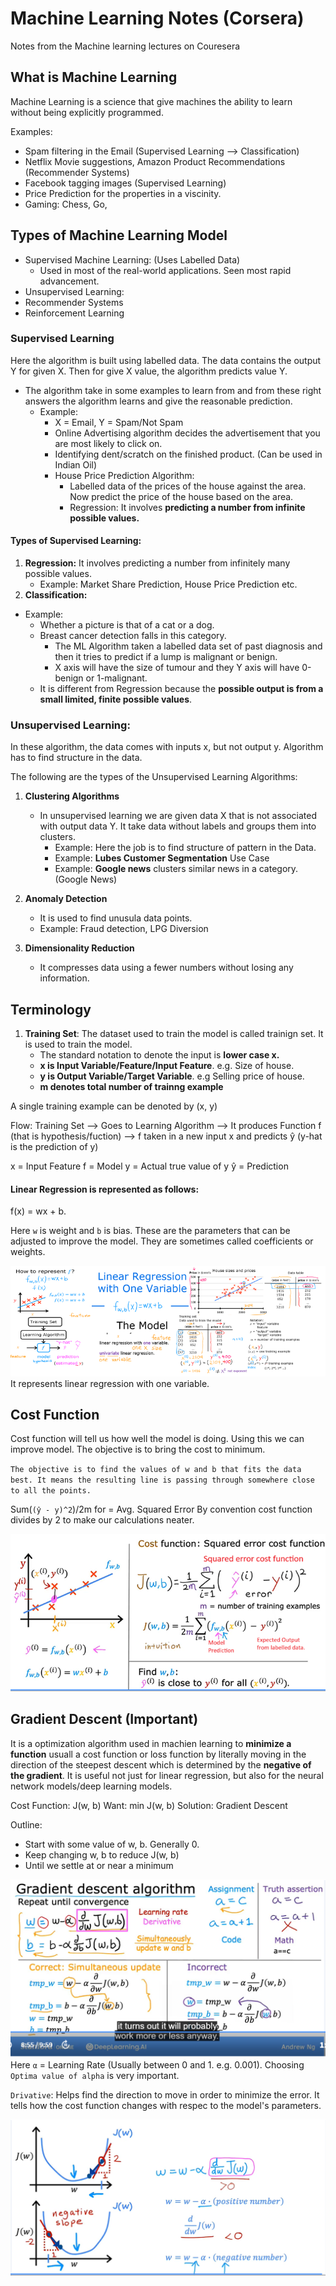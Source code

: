 # Machine Learning Notes (Corsera)

Notes from the Machine learning lectures on Couresera

## What is Machine Learning

Machine Learning is a science that give machines the ability to learn without being explicitly programmed.

Examples:

- Spam filtering in the Email (Supervised Learning --> Classification)
- Netflix Movie suggestions, Amazon Product Recommendations (Recommender Systems)
- Facebook tagging images (Supervised Learning)
- Price Prediction for the properties in a viscinity.
- Gaming: Chess, Go,

## Types of Machine Learning Model

- Supervised Machine Learning: (Uses Labelled Data)
  - Used in most of the real-world applications. Seen most rapid advancement.
- Unsupervised Learning:
- Recommender Systems
- Reinforcement Learning

### **Supervised Learning**

Here the algorithm is built using labelled data. The data contains the output Y for given X. Then for give X value, the algorithm predicts value Y.

- The algorithm take in some examples to learn from and from these right answers the algorithm learns and give the reasonable prediction.
  - Example:
    - X = Email, Y = Spam/Not Spam
    - Online Advertising algorithm decides the advertisement that you are most likely to click on.
    - Identifying dent/scratch on the finished product. (Can be used in Indian Oil)
    - House Price Prediction Algorithm:
      - Labelled data of the prices of the house against the area. Now predict the price of the house based on the area.
      - Regression: It involves **predicting a number from infinite possible values.**

#### Types of Supervised Learning:

1. **Regression:** It involves predicting a number from infinitely many possible values.
    - Example: Market Share Prediction, House Price Prediction etc.
2. **Classification:**
  - Example:
    - Whether a picture is that of a cat or a dog.
    - Breast cancer detection falls in this category.
      - The ML Algorithm taken a labelled data set of past diagnosis and then it tries to predict if a lump is malignant or benign.
      - X axis will have the size of tumour and they Y axis will have 0-benign or 1-malignant.
    - It is different from Regression because the **possible output is from a small limited, finite possible values**.

### **Unsupervised Learning:**

In these algorithm, the data comes with inputs x, but not output y. Algorithm has to find structure in the data.

The following are the types of the Unsupervised Learning Algorithms:
1.  **Clustering Algorithms**
    - In unsupervised learning we are given data X that is not associated with output data Y. It take data without labels and groups them into clusters.
        - Example: Here the job is to find structure of pattern in the Data.
        - Example: **Lubes Customer Segmentation** Use Case
        - Example: **Google news** clusters similar news in a category. (Google News)
2. **Anomaly Detection**
    - It is used to find unusula data points.
    - Example: Fraud detection, LPG Diversion

3. **Dimensionality Reduction**
    - It compresses data using a fewer numbers without losing any information.


## Terminology

1. **Training Set**: The dataset used to train the model is called trainign set. It is used to train the model. 
    - The standard notation to denote the input is **lower case x.**
    - **x is Input Variable/Feature/Input Feature**. e.g. Size of house.
    - **y is Output Variable/Target Variable**. e.g Selling price of house.
    - **m denotes total number of trainng example**

A single training example can be denoted by (x, y)

Flow:
Training Set --> Goes to Learning Algorithm --> It produces Function f (that is hypothesis/fuction) --> f taken in a new input x and predicts ŷ (y-hat is the prediction of y)

x = Input Feature
f = Model
y = Actual true value of y
ŷ = Prediction 

#### Linear Regression is represented as follows:
f(x) = wx + b.

Here `w` is weight and `b` is bias. 
These are the parameters that can be adjusted to improve the model. They are sometimes called coefficients or weights.

![Alt text](C1_W1_L3_S1_Lecture_b.png)
It represents linear regression with one variable.

## **Cost Function**
Cost function will tell us how well the model is doing. Using this we can improve model. The objective is to bring the cost to minimum.

`The objective is to find the values of w and b that fits the data best. It means the resulting line is passing through somewhere close to all the points.`

Sum(`(ŷ - y)^2`)/2m for  = Avg. Squared Error
By convention cost function divides by 2 to make our calculations neater.

![alt text](image-3.png)

## **Gradient Descent (Important)**
It is a optimization algorithm used in machien learning to **minimize a function** usuall a cost function or loss function by literally moving in the direction of the steepest descent which is determined by the **negative of the gradient**.
It is useful not just for linear regression, but also for the neural network models/deep learning models. 

Cost Function: J(w, b)
Want: min J(w, b)
Solution: Gradient Descent

Outline: 
  - Start with some value of w, b. Generally 0.
  - Keep changing w, b to reduce J(w, b)
  - Until we settle at or near a minimum 

![alt text](image-4.png)
Here `α` = Learning Rate (Usually between 0 and 1. e.g. 0.001). Choosing `Optima value of alpha` is very important.

`Drivative`: Helps find the direction to move in order to minimize the error. It tells how the cost function changes with respec to the model's parameters.

![alt text](image-5.png)
